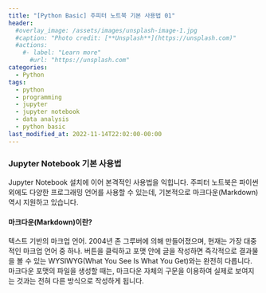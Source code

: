 ```yaml
---
title: "[Python Basic] 주피터 노트북 기본 사용법 01"
header:
  #overlay_image: /assets/images/unsplash-image-1.jpg
  #caption: "Photo credit: [**Unsplash**](https://unsplash.com)"
  #actions:
    #- label: "Learn more"
      #url: "https://unsplash.com"
categories:
  - Python
tags:
  - python
  - programming
  - jupyter
  - jupyter notebook
  - data analysis
  - python basic
last_modified_at: 2022-11-14T22:02:00-00:00
---
```


### Jupyter Notebook 기본 사용법   
   
Jupyter Notebook 설치에 이어 본격적인 사용법을 익힙니다. 주피터 노트북은 파이썬 외에도 다양한 프로그래밍 언어를 사용할 수 있는데, 기본적으로 마크다운(Markdown) 역시 지원하고 있습니다.   
   
#### 마크다운(Markdown)이란?   
   
텍스트 기반의 마크업 언어. 2004년 존 그루버에 의해 만들어졌으며, 현재는 가장 대중적인 마크업 언어 중 하나. 버튼을 클릭하고 포맷 안에 글을 작성하면 즉각적으로 결과물을 볼 수 있는 WYSIWYG(What You See Is What You Get)와는 완전히 다릅니다. 마크다운 포맷의 파일을 생성할 때는, 마크다운 자체의 구문을 이용하여 실제로 보여지는 것과는 전혀 다른 방식으로 작성하게 됩니다.    
   
